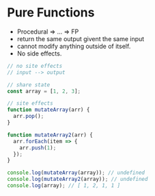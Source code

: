 # Pure Functions

- Procedural => ... => FP
- return the same output givent the same input
- cannot modify anything outside of itself.
- No side effects.

```js
// no site effects
// input --> output

// share state
const array = [1, 2, 3];

// site effects
function mutateArray(arr) {
  arr.pop();
}

function mutateArray2(arr) {
  arr.forEach(item => {
    arr.push(1);
  });
}

console.log(mutateArray(array)); // undefined
console.log(mutateArray2(array)); // undefined
console.log(array); // [ 1, 2, 1, 1 ]
```
